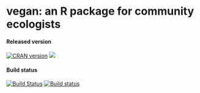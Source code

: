 # vegan: an R package for community ecologists

#### Released version
[![CRAN version](http://www.r-pkg.org/badges/version/vegan)](http://cran.rstudio.com/web/packages/vegan/index.html) [![](http://cranlogs.r-pkg.org/badges/grand-total/vegan)](http://cran.rstudio.com/web/packages/vegan/index.html)

#### Build status
[![Build Status](https://travis-ci.org/vegandevs/vegan.svg?branch=master)](https://travis-ci.org/vegandevs/vegan)  [![Build status](https://ci.appveyor.com/api/projects/status/hc8dbxrim2nj3c1i/branch/master)](https://ci.appveyor.com/project/vegandevs/vegan/branch/master)
